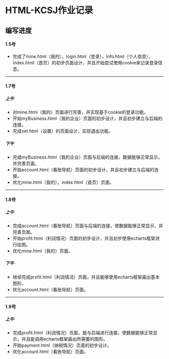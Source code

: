 # HTML-KCSJ作业记录

## 编写进度

#### 1.5号

- 完成了mine.html（我的），login.html（登录），info.html（个人信息），index.html（首页）的初步页面设计，并且开始尝试使用cookie来记录登录信息。

------

#### 1.7号

##### 上午

- 对mine.html（我的）页面进行完善，并实现基于cookie的登录功能。
- 开始myBusiness.html（我的企业）页面的初步设计，并且初步建立与后端的连接。
- 完成set.html（设置）的页面设计，实现退出功能。

##### 下午

- 完成myBusiness.html（我的企业）页面与后端的连接，数据能够正常显示，并完善页面。
- 开始account.html（看账导航）页面的初步设计，并且初步建立与后端的连接。
- 优化mine.html（我的），index.html（首页）页面。

------

#### 1.8号

##### 上午

- 完成account.html（看账导航）页面与后端的连接，使数据能够正常显示，并完善页面。
- 开始profit.html（利润情况）页面的初步设计，并且初步使用echarts框架进行绘图。
- 优化mine.html（我的）页面。

##### 下午

- 继续完成profit.html（利润情况）页面，并且能够使用echarts框架画出基本图形。
- 优化account.html（看账导航）页面。

------

#### 1.9号

##### 上午

- 完成profit.html（利润情况）页面，能与后端进行连接，使数据能够正常显示，并且能调用echarts框架画出所需要的图形。
- 开始payment.html（纳税情况）页面的初步设计。
- 优化account.html（看账导航）页面。